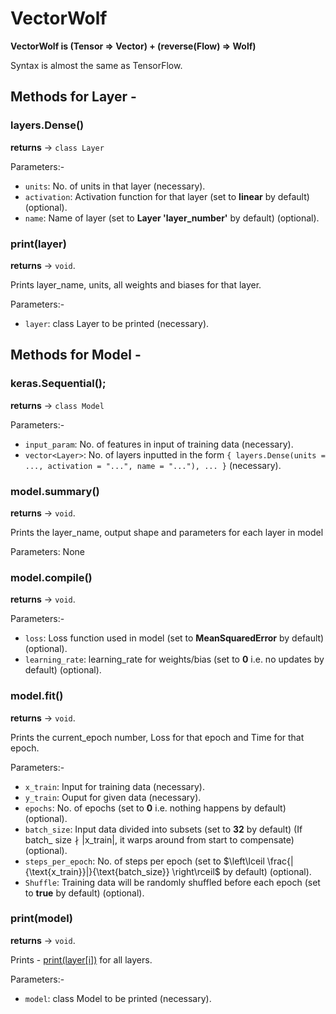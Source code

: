 # VectorWolf
**VectorWolf is (Tensor => Vector) + (reverse(Flow) => Wolf)**

Syntax is almost the same as TensorFlow.

## Methods for Layer -
### layers.Dense()
**returns** -> `class Layer`

Parameters:-
-  `units`: No. of units in that layer (necessary).
-  `activation`: Activation function for that layer (set to **linear** by default) (optional).
-  `name`: Name of layer (set to **Layer 'layer_number'** by default) (optional).

### print(layer)
**returns** -> `void`.

Prints layer_name, units, all weights and biases for that layer.

Parameters:-
- `layer`: class Layer to be printed (necessary).

## Methods for Model -
### keras.Sequential();
**returns** -> `class Model`

Parameters:-
-  `input_param`: No. of features in input of training data (necessary).
-  `vector<Layer>`: No. of layers inputted in the form ```{ layers.Dense(units = ..., activation = "...", name = "..."), ... }``` (necessary).
### model.summary()
**returns** -> `void`.

Prints the layer_name, output shape and parameters for each layer in model

Parameters: None

### model.compile()
**returns** -> `void`.

Parameters:-
- `loss`: Loss function used in model (set to **MeanSquaredError** by default) (optional).
- `learning_rate`: learning_rate for weights/bias (set to **0** i.e. no updates by default) (optional).

### model.fit()
**returns** -> `void`.

Prints the current_epoch number, Loss for that epoch and Time for that epoch.

Parameters:-
- `x_train`: Input for training data (necessary).
- `y_train`: Ouput for given data (necessary).
- `epochs`: No. of epochs (set to **0** i.e. nothing happens by default) (optional).
- `batch_size`: Input data divided into subsets (set to **32** by default) (If $\text{batch_ size} \nmid |\text{x_train}|$, it warps around from start to compensate) (optional).
- `steps_per_epoch`: No. of steps per epoch (set to $\left\lceil \frac{|{\text{x_train}}|}{\text{batch_size}} \right\rceil$ by default) (optional).
- `Shuffle`: Training data will be randomly shuffled before each epoch (set to **true** by default) (optional).

### print(model)
**returns** -> `void`.

Prints - [print(layer[i])](https://github.com/soham-c04/VectorWolf/tree/main?tab=readme-ov-file#printlayer) for all layers.

Parameters:-
- `model`: class Model to be printed (necessary).
